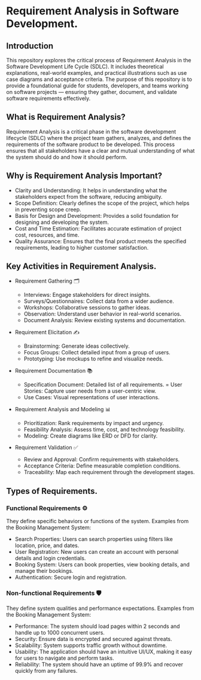 # Requirement Analysis in Software Development.
## Introduction
This repository explores the critical process of Requirement Analysis in the Software Development Life Cycle (SDLC). It includes theoretical explanations, real-world examples, and practical illustrations such as use case diagrams and acceptance criteria. The purpose of this repository is to provide a foundational guide for students, developers, and teams working on software projects — ensuring they gather, document, and validate software requirements effectively.

## What is Requirement Analysis?
Requirement Analysis is a critical phase in the software development lifecycle (SDLC) where the project team gathers, analyzes, and defines the requirements of the software product to be developed. This process ensures that all stakeholders have a clear and mutual understanding of what the system should do and how it should perform.

## Why is Requirement Analysis Important?
- Clarity and Understanding: It helps in understanding what the stakeholders expect from the software, reducing ambiguity.
- Scope Definition: Clearly defines the scope of the project, which helps in preventing scope creep.
- Basis for Design and Development: Provides a solid foundation for designing and developing the system.
- Cost and Time Estimation: Facilitates accurate estimation of project cost, resources, and time.
- Quality Assurance: Ensures that the final product meets the specified requirements, leading to higher customer satisfaction.

## Key Activities in Requirement Analysis.
- Requirement Gathering 🗂️
  - Interviews: Engage stakeholders for direct insights.
  - Surveys/Questionnaires: Collect data from a wider audience.
  - Workshops: Collaborative sessions to gather ideas.
  - Observation: Understand user behavior in real-world scenarios.
  - Document Analysis: Review existing systems and documentation.

- Requirement Elicitation ✍️
  - Brainstorming: Generate ideas collectively.
  - Focus Groups: Collect detailed input from a group of users.
  - Prototyping: Use mockups to refine and visualize needs.

- Requirement Documentation 📚
  - Specification Document: Detailed list of all requirements.
  = User Stories: Capture user needs from a user-centric view.
  - Use Cases: Visual representations of user interactions.

- Requirement Analysis and Modeling 📊
  - Prioritization: Rank requirements by impact and urgency.
  - Feasibility Analysis: Assess time, cost, and technology feasibility.
  - Modeling: Create diagrams like ERD or DFD for clarity.

- Requirement Validation ✅
  - Review and Approval: Confirm requirements with stakeholders.
  - Acceptance Criteria: Define measurable completion conditions.
  - Traceability: Map each requirement through the development stages.
 
## Types of Requirements.
### Functional Requirements ⚙️
They define specific behaviors or functions of the system.
Examples from the Booking Management System:
  - Search Properties: Users can search properties using filters like location, price, and dates.
  - User Registration: New users can  create an account with personal details and login credentials.
  - Booking System: Users can book properties, view booking details, and manage their bookings.
  - Authentication: Secure login and registration.

### Non-functional Requirements 🛡️
They define system qualities and performance expectations.
Examples from the Booking Management System:
  - Performance: The system should load pages within 2 seconds and handle up to 1000 concurrent users.
  - Security: Ensure data is encrypted and secured against threats.
  - Scalability: System supports traffic growth without downtime.
  - Usability: The application should have an intuitive UI/UX, making it easy for users to navigate and perform tasks.
  - Reliability: The system should have an uptime of 99.9% and recover quickly from any failures.

